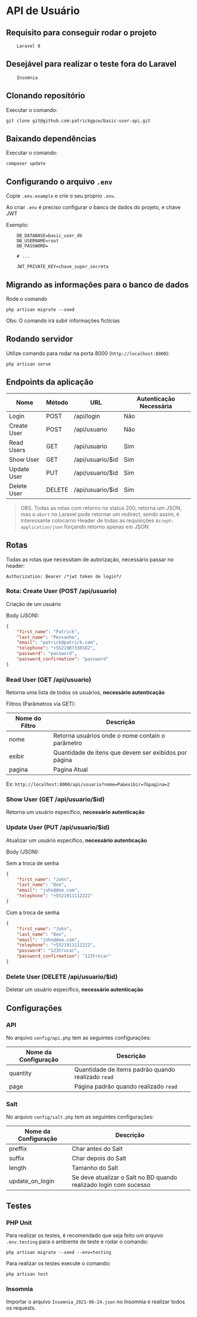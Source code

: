 # API de Usuário

## Requisito para conseguir rodar o projeto

        Laravel 8

## Desejável para realizar o teste fora do Laravel

        Insomnia

## Clonando repositório

Executar o comando:

`git clone git@github.com:patrickgpcw/basic-user-api.git`

## Baixando dependências

Executar o comando:

`composer update`

## Configurando o arquivo `.env`

Copie `.env.example` e crie o seu proprio `.env`.

Ao criar `.env` é preciso configurar o banco de dados do projeto, e chave JWT

Exemplo:

```shell
    DB_DATABASE=basic_user_db
    DB_USERNAME=root
    DB_PASSWORD=

    # ...

    JWT_PRIVATE_KEY=chave_super_secreta
```

## Migrando as informações para o banco de dados

Rode o comando

`php artisan migrate --seed`

Obs: O comando irá subir informações fictícias

## Rodando servidor

Utilize comando para rodar na porta 8000 (`http://localhost:8000`):

`php artisan serve`

## Endpoints da aplicação

| Nome        | Método | URL              | Autenticação Necessária |
| ----------- | ------ | ---------------- | ----------------------- |
| Login       | POST   | /api/login       | Não                     |
| Create User | POST   | /api/usuario     | Não                     |
| Read Users  | GET    | /api/usuario     | Sim                     |
| Show User   | GET    | /api/usuario/$id | Sim                     |
| Update User | PUT    | /api/usuario/$id | Sim                     |
| Delete User | DELETE | /api/usuario/$id | Sim                     |

> OBS. Todas as rotas com retorno no status 200, retorna um JSON, mas o `abort` no Laravel pode retornar um redirect, sendo assim, é interessante colocarno Header de todas as requisições `Accept: application/json` forçando retorno apenas em JSON

## Rotas

Todas as rotas que necessitam de autorização, necessário passar no header:

```
Authorization: Bearer /*jwt token de login*/
```

### Rota: Create User (POST /api/usuario)

Criação de um usuário

Body (JSON):

```json
{
    "first_name": "Patrick",
    "last_name": "Pessanha",
    "email": "patrick@patrick.com",
    "telephone": "+5521987330102",
    "password": "password",
    "password_confirmation": "password"
}
```

### Read User (GET /api/usuario)

Retorna uma lista de todos os usuários, **necessário autenticação**

Filtros (Parâmetros via GET):

| Nome do Filtro | Descrição                                             |
| -------------- | ----------------------------------------------------- |
| nome           | Retorna usuários onde o nome contain o parâmetro      |
| exibir         | Quantidade de itens que devem ser exibidos por página |
| pagina         | Pagina Atual                                          |

Ex: `http://localhost:8000/api/usuario?nome=Pa&exibir=7&pagina=2`

### Show User (GET /api/usuario/$id)

Retorna um usuário específico, **necessário autenticação**

### Update User (PUT /api/usuario/$id)

Atualizar um usuário específico, **necessário autenticação**

Body (JSON):

Sem a troca de senha

```json
{
    "first_name": "John",
    "last_name": "Doe",
    "email": "john@doe.com",
    "telephone": "+5521911112222"
}
```

Com a troca de senha

```json
{
    "first_name": "John",
    "last_name": "Doe",
    "email": "john@doe.com",
    "telephone": "+5521911112222",
    "password": "123trocar",
    "password_confirmation": "123trocar"
}
```

### Delete User (DELETE /api/usuario/$id)

Deletar um usuário específico, **necessário autenticação**

## Configurações

### API

No arquivo `config/api.php` tem as seguintes configurações:

| Nome da Configuração | Descrição                                          |
| -------------------- | -------------------------------------------------- |
| quantity             | Quantidade de items padrão quando realizado `read` |
| page                 | Página padrão quando realizado `read`              |

### Salt

No arquivo `config/salt.php` tem as seguintes configurações:

| Nome da Configuração | Descrição                                                         |
| -------------------- | ----------------------------------------------------------------- |
| preffix              | Char antes do Salt                                                |
| suffix               | Char depois do Salt                                               |
| length               | Tamanho do Salt                                                   |
| update_on_login      | Se deve atualizar o Salt no BD quando realizado login com sucesso |

## Testes

### PHP Unit

Para realizar os testes, é recomendado que seja feito um arquivo `.env.testing` para o ambiente de teste e rodar o comando:

`php artisan migrate --seed --env=testing`

Para realizar os testes execute o comando:

`php artisan test`

### Insomnia

Importar o arquivo `Insomnia_2021-06-24.json` no Insomnia e realizar todos os requests.
